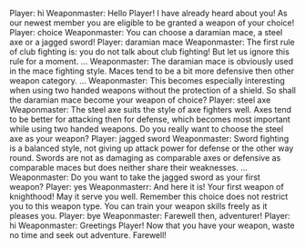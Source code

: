 Player: hi
Weaponmaster: Hello Player! I have already heard about you! As our newest member you are eligible to be granted a weapon of your choice!
Player: choice
Weaponmaster: You can choose a daramian mace, a steel axe or a jagged sword!
Player: daramian mace
Weaponmaster: The first rule of club fighting is: you do not talk about club fighting! But let us ignore this rule for a moment. ...
Weaponmaster: The daramian mace is obviously used in the mace fighting style. Maces tend to be a bit more defensive then other weapon category. ...
Weaponmaster: This becomes especially interesting when using two handed weapons without the protection of a shield. So shall the daramian mace become your weapon of choice?
Player: steel axe
Weaponmaster: The steel axe suits the style of axe fighters well. Axes tend to be better for attacking then for defense, which becomes most important while using two handed weapons. Do you really want to choose the steel axe as your weapon?
Player: jagged sword
Weaponmaster: Sword fighting is a balanced style, not giving up attack power for defense or the other way round. Swords are not as damaging as comparable axes or defensive as comparable maces but does neither share their weaknesses. ...
Weaponmaster: Do you want to take the jagged sword as your first weapon?
Player: yes
Weaponmasterr: And here it is! Your first weapon of knighthood! May it serve you well. Remember this choice does not restrict you to this weapon type. You can train your weapon skills freely as it pleases you.
Player: bye
Weaponmaster: Farewell then, adventurer!
Player: hi
Weaponmaster: Greetings Player! Now that you have your weapon, waste no time and seek out adventure. Farewell!